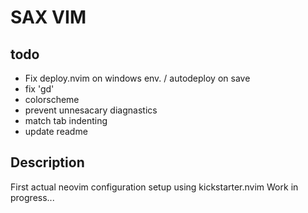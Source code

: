# SAX VIM

## todo

* Fix deploy.nvim on windows env. / autodeploy on save
* fix 'gd'
* colorscheme
* prevent unnesacary diagnastics
* match tab indenting
* update readme

## Description

First actual neovim configuration setup using kickstarter.nvim
Work in progress... 
